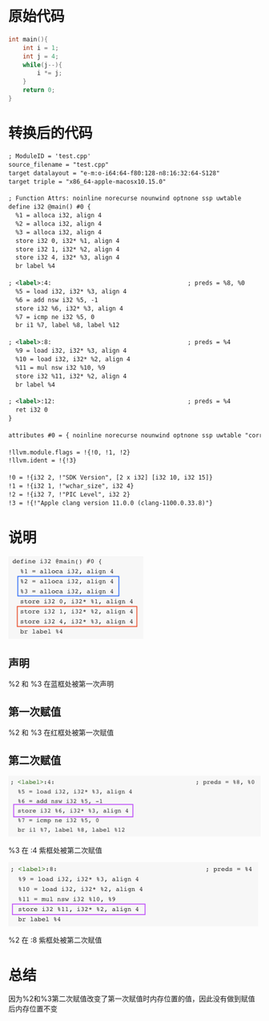 # 原始代码

```c++
int main(){
    int i = 1;
    int j = 4;
    while(j--){
        i *= j;
    }
    return 0;
}
```

# 转换后的代码

``` xml
; ModuleID = 'test.cpp'
source_filename = "test.cpp"
target datalayout = "e-m:o-i64:64-f80:128-n8:16:32:64-S128"
target triple = "x86_64-apple-macosx10.15.0"

; Function Attrs: noinline norecurse nounwind optnone ssp uwtable
define i32 @main() #0 {
  %1 = alloca i32, align 4
  %2 = alloca i32, align 4
  %3 = alloca i32, align 4
  store i32 0, i32* %1, align 4
  store i32 1, i32* %2, align 4
  store i32 4, i32* %3, align 4
  br label %4

; <label>:4:                                      ; preds = %8, %0
  %5 = load i32, i32* %3, align 4
  %6 = add nsw i32 %5, -1
  store i32 %6, i32* %3, align 4
  %7 = icmp ne i32 %5, 0
  br i1 %7, label %8, label %12

; <label>:8:                                      ; preds = %4
  %9 = load i32, i32* %3, align 4
  %10 = load i32, i32* %2, align 4
  %11 = mul nsw i32 %10, %9
  store i32 %11, i32* %2, align 4
  br label %4

; <label>:12:                                     ; preds = %4
  ret i32 0
}

attributes #0 = { noinline norecurse nounwind optnone ssp uwtable "correctly-rounded-divide-sqrt-fp-math"="false" "darwin-stkchk-strong-link" "disable-tail-calls"="false" "less-precise-fpmad"="false" "min-legal-vector-width"="0" "no-frame-pointer-elim"="true" "no-frame-pointer-elim-non-leaf" "no-infs-fp-math"="false" "no-jump-tables"="false" "no-nans-fp-math"="false" "no-signed-zeros-fp-math"="false" "no-trapping-math"="false" "probe-stack"="___chkstk_darwin" "stack-protector-buffer-size"="8" "target-cpu"="penryn" "target-features"="+cx16,+fxsr,+mmx,+sahf,+sse,+sse2,+sse3,+sse4.1,+ssse3,+x87" "unsafe-fp-math"="false" "use-soft-float"="false" }

!llvm.module.flags = !{!0, !1, !2}
!llvm.ident = !{!3}

!0 = !{i32 2, !"SDK Version", [2 x i32] [i32 10, i32 15]}
!1 = !{i32 1, !"wchar_size", i32 4}
!2 = !{i32 7, !"PIC Level", i32 2}
!3 = !{!"Apple clang version 11.0.0 (clang-1100.0.33.8)"}
```

# 说明

![image-20191018165700930](./image-20191018165700930.png)

## 声明

%2 和 %3 在蓝框处被第一次声明

## 第一次赋值

%2 和 %3 在红框处被第一次赋值

## 第二次赋值

![image-20191018170120245](./image-20191018170120245.png)

%3 在 <label>:4 紫框处被第二次赋值

![image-20191018170437701](./image-20191018170437701.png)

%2 在 <label>:8 紫框处被第二次赋值

# 总结

因为%2和%3第二次赋值改变了第一次赋值时内存位置的值，因此没有做到赋值后内存位置不变

